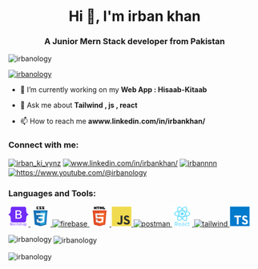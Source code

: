 <h1 align="center">Hi 👋, I'm irban khan</h1>
<h3 align="center">A Junior Mern Stack developer from Pakistan</h3>

<p align="left"> <img src="https://komarev.com/ghpvc/?username=irbanology&label=Profile%20views&color=0e75b6&style=flat" alt="irbanology" /> </p>

<p align="left"> <a href="https://github.com/ryo-ma/github-profile-trophy"><img src="https://github-profile-trophy.vercel.app/?username=irbanology" alt="irbanology" /></a> </p>

- 🔭 I’m currently working on my **Web App : Hisaab-Kitaab**

- 💬 Ask me about **Tailwind , js , react**

- 📫 How to reach me **awww.linkedin.com/in/irbankhan/**

<h3 align="left">Connect with me:</h3>
<p align="left">
<a href="https://twitter.com/irban_ki_vynz" target="blank"><img align="center" src="https://raw.githubusercontent.com/rahuldkjain/github-profile-readme-generator/master/src/images/icons/Social/twitter.svg" alt="irban_ki_vynz" height="30" width="40" /></a>
<a href="https://linkedin.com/in/www.linkedin.com/in/irbankhan/" target="blank"><img align="center" src="https://raw.githubusercontent.com/rahuldkjain/github-profile-readme-generator/master/src/images/icons/Social/linked-in-alt.svg" alt="www.linkedin.com/in/irbankhan/" height="30" width="40" /></a>
<a href="https://instagram.com/irbannnn" target="blank"><img align="center" src="https://raw.githubusercontent.com/rahuldkjain/github-profile-readme-generator/master/src/images/icons/Social/instagram.svg" alt="irbannnn" height="30" width="40" /></a>
<a href="https://www.youtube.com/c/https://www.youtube.com/@irbanology" target="blank"><img align="center" src="https://raw.githubusercontent.com/rahuldkjain/github-profile-readme-generator/master/src/images/icons/Social/youtube.svg" alt="https://www.youtube.com/@irbanology" height="30" width="40" /></a>
</p>

<h3 align="left">Languages and Tools:</h3>
<p align="left"> <a href="https://getbootstrap.com" target="_blank" rel="noreferrer"> <img src="https://raw.githubusercontent.com/devicons/devicon/master/icons/bootstrap/bootstrap-plain-wordmark.svg" alt="bootstrap" width="40" height="40"/> </a> <a href="https://www.w3schools.com/css/" target="_blank" rel="noreferrer"> <img src="https://raw.githubusercontent.com/devicons/devicon/master/icons/css3/css3-original-wordmark.svg" alt="css3" width="40" height="40"/> </a> <a href="https://firebase.google.com/" target="_blank" rel="noreferrer"> <img src="https://www.vectorlogo.zone/logos/firebase/firebase-icon.svg" alt="firebase" width="40" height="40"/> </a> <a href="https://www.w3.org/html/" target="_blank" rel="noreferrer"> <img src="https://raw.githubusercontent.com/devicons/devicon/master/icons/html5/html5-original-wordmark.svg" alt="html5" width="40" height="40"/> </a> <a href="https://developer.mozilla.org/en-US/docs/Web/JavaScript" target="_blank" rel="noreferrer"> <img src="https://raw.githubusercontent.com/devicons/devicon/master/icons/javascript/javascript-original.svg" alt="javascript" width="40" height="40"/> </a> <a href="https://postman.com" target="_blank" rel="noreferrer"> <img src="https://www.vectorlogo.zone/logos/getpostman/getpostman-icon.svg" alt="postman" width="40" height="40"/> </a> <a href="https://reactjs.org/" target="_blank" rel="noreferrer"> <img src="https://raw.githubusercontent.com/devicons/devicon/master/icons/react/react-original-wordmark.svg" alt="react" width="40" height="40"/> </a> <a href="https://tailwindcss.com/" target="_blank" rel="noreferrer"> <img src="https://www.vectorlogo.zone/logos/tailwindcss/tailwindcss-icon.svg" alt="tailwind" width="40" height="40"/> </a> <a href="https://www.typescriptlang.org/" target="_blank" rel="noreferrer"> <img src="https://raw.githubusercontent.com/devicons/devicon/master/icons/typescript/typescript-original.svg" alt="typescript" width="40" height="40"/> </a> </p>

<p><img align="left" src="https://github-readme-stats.vercel.app/api/top-langs?username=irbanology&show_icons=true&locale=en&layout=compact" alt="irbanology" /></p>

<p>&nbsp;<img align="center" src="https://github-readme-stats.vercel.app/api?username=irbanology&show_icons=true&locale=en" alt="irbanology" /></p>

<p><img align="center" src="https://github-readme-streak-stats.herokuapp.com/?user=irbanology&" alt="irbanology" /></p>

